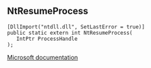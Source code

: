 ## NtResumeProcess

```
[DllImport("ntdll.dll", SetLastError = true)]
public static extern int NtResumeProcess(
   IntPtr ProcessHandle
);
```

[Microsoft documentation](TODO)
